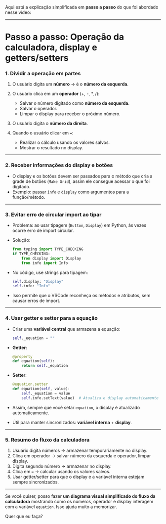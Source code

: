 Aqui está a explicação simplificada em **passo a passo** do que foi abordado nesse vídeo:

---

# Passo a passo: Operação da calculadora, display e getters/setters

### 1. Dividir a operação em partes

1. O usuário digita um **número** → é o **número da esquerda**.
2. O usuário clica em um **operador** (+, -, \*, /):

   * Salvar o número digitado como **número da esquerda**.
   * Salvar o operador.
   * Limpar o display para receber o próximo número.
3. O usuário digita o **número da direita**.
4. Quando o usuário clicar em `=`:

   * Realizar o cálculo usando os valores salvos.
   * Mostrar o resultado no display.

---

### 2. Receber informações do display e botões

* O display e os botões devem ser passados para o método que cria a grade de botões (`Make Grid`), assim ele consegue acessar o que foi digitado.
* Exemplo: passar `info` e `display` como argumentos para a função/método.

---

### 3. Evitar erro de **circular import** ao tipar

* Problema: ao usar tipagem (`Button`, `Display`) em Python, às vezes ocorre erro de import circular.
* Solução:

  ```python
  from typing import TYPE_CHECKING
  if TYPE_CHECKING:
      from display import Display
      from info import Info
  ```
* No código, use strings para tipagem:

  ```python
  self.display: "Display"
  self.info: "Info"
  ```
* Isso permite que o VSCode reconheça os métodos e atributos, sem causar erros de import.

---

### 4. Usar getter e setter para a equação

* Criar uma **variável central** que armazena a equação:

  ```python
  self._equation = ""
  ```
* **Getter**:

  ```python
  @property
  def equation(self):
      return self._equation
  ```
* **Setter**:

  ```python
  @equation.setter
  def equation(self, value):
      self._equation = value
      self.info.setText(value)  # Atualiza o display automaticamente
  ```
* Assim, sempre que você setar `equation`, o display é atualizado automaticamente.
* Útil para manter sincronizados: **variável interna** + **display**.

---

### 5. Resumo do fluxo da calculadora

1. Usuário digita números → armazenar temporariamente no display.
2. Clica em operador → salvar número da esquerda e operador, limpar display.
3. Digita segundo número → armazenar no display.
4. Clica em `=` → calcular usando os valores salvos.
5. Usar getter/setter para que o display e a variável interna estejam sempre sincronizados.

---

Se você quiser, posso fazer **um diagrama visual simplificado do fluxo da calculadora** mostrando como os números, operador e display interagem com a variável `equation`. Isso ajuda muito a memorizar.

Quer que eu faça?
